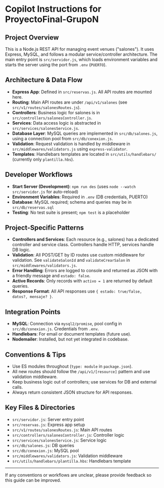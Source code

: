 # Copilot Instructions for ProyectoFinal-GrupoN

## Project Overview
This is a Node.js REST API for managing event venues ("salones"). It uses Express, MySQL, and follows a modular service/controller architecture. The main entry point is `src/servidor.js`, which loads environment variables and starts the server using the port from `.env` (`PUERTO`).

## Architecture & Data Flow
- **Express App**: Defined in `src/reservas.js`. All API routes are mounted here.
- **Routing**: Main API routes are under `/api/v1/salones` (see `src/v1/routes/salonesRoutes.js`).
- **Controllers**: Business logic for salones is in `src/controllers/salonesController.js`.
- **Services**: Data access logic is abstracted in `src/services/salonesService.js`.
- **Database Layer**: MySQL queries are implemented in `src/db/salones.js`, using a connection pool from `src/db/conexion.js`.
- **Validation**: Request validation is handled by middleware in `src/middlewares/validators.js` using `express-validator`.
- **Templates**: Handlebars templates are located in `src/utils/handlebars/` (currently only `plantilla.hbs`).

## Developer Workflows
- **Start Server (Development)**: `npm run des` (uses `node --watch src/servidor.js` for auto-reload)
- **Environment Variables**: Required in `.env` (DB credentials, PUERTO)
- **Database**: MySQL required; schema and queries may be in `src/db/reservas.sql`
- **Testing**: No test suite is present; `npm test` is a placeholder

## Project-Specific Patterns
- **Controllers and Services**: Each resource (e.g., salones) has a dedicated controller and service class. Controllers handle HTTP, services handle DB logic.
- **Validation**: All POST/GET by ID routes use custom middleware for validation. See `validateSalonId` and `validateCrearSalon` in `src/middlewares/validators.js`.
- **Error Handling**: Errors are logged to console and returned as JSON with a friendly message and `estado: false`.
- **Active Records**: Only records with `activo = 1` are returned by default queries.
- **Response Format**: All API responses use `{ estado: true/false, datos?, mensaje? }`.

## Integration Points
- **MySQL**: Connection via `mysql2/promise`, pool config in `src/db/conexion.js`. Credentials from `.env`.
- **Handlebars**: For email or document templates (future use).
- **Nodemailer**: Installed, but not yet integrated in codebase.

## Conventions & Tips
- Use ES modules throughout (`type: module` in `package.json`).
- All new routes should follow the `/api/v1/[resource]` pattern and use validation middleware.
- Keep business logic out of controllers; use services for DB and external calls.
- Always return consistent JSON structure for API responses.

## Key Files & Directories
- `src/servidor.js`: Server entry point
- `src/reservas.js`: Express app setup
- `src/v1/routes/salonesRoutes.js`: Main API routes
- `src/controllers/salonesController.js`: Controller logic
- `src/services/salonesService.js`: Service logic
- `src/db/salones.js`: DB queries
- `src/db/conexion.js`: MySQL pool
- `src/middlewares/validators.js`: Validation middleware
- `src/utils/handlebars/plantilla.hbs`: Handlebars template

---
If any conventions or workflows are unclear, please provide feedback so this guide can be improved.
